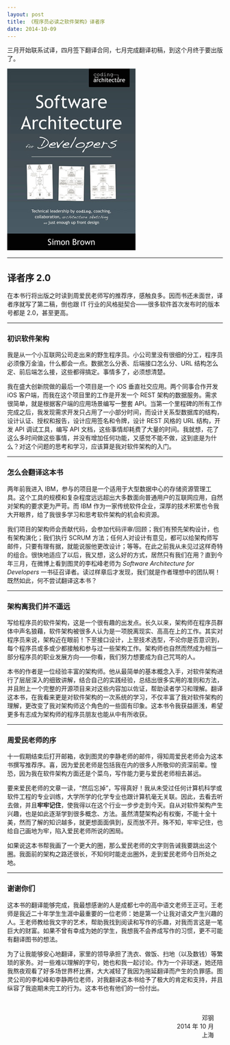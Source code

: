 ```yaml
---
layout: post
title: 《程序员必读之软件架构》译者序
date: 2014-10-09
---
```


三月开始联系试译，四月签下翻译合同，七月完成翻译初稿，到这个月终于要出版了。

![Software Architecture for Developers](images/software-architecture-for-developers.jpg)

---

## 译者序 2.0

在本书行将出版之时读到周爱民老师写的推荐序，感触良多。因而书还未面世，译者序就写了第二稿，倒也跟 IT 行业的风格挺契合——很多软件首次发布时的版本号都是 2.0，甚至更高。

---

### 初识软件架构

我是从一个小互联网公司走出来的野生程序员。小公司里没有很细的分工，程序员必须像万金油，什么都会一点。数据怎么分表、后端接口怎么分、URL 结构怎么定、前后端怎么接，这些都得搞定。事情多了，必须想清楚。

我在盛大创新院做的最后一个项目是一个 iOS 垂直社交应用。两个同事合作开发 iOS 客户端，而我在这个项目里的工作是开发一个 REST 架构的数据服务。需求很简单，就是根据客户端的应用场景编写一整套 API。当第一个里程碑的所有工作完成之后，我发现需求开发只占用了一小部分时间，而设计关系型数据库的结构，设计认证、授权和报告，设计应用签名和令牌，设计 REST 风格的 URL 结构，开发 API 调试工具，编写 API 文档，这些事情却耗费了大量的时间。我就想，花了这么多时间做这些事情，并没有增加任何功能，又感觉不能不做，这到底是为什么？对这个问题的思考和学习，应该算是我对软件架构的入门。

---

### 怎么会翻译这本书

两年前我进入 IBM，参与的项目是一个适用于大型数据中心的存储资源管理工具。这个工具的规模和复杂程度远远超出大多数面向普通用户的互联网应用，自然对架构的要求更为严苛。而 IBM 作为一家传统软件企业，深厚的技术积累也令我大开眼界，给了我很多学习和思考软件架构的机会和资源。

我们项目的架构师会贡献代码，会参加代码评审/回顾；我们有预先架构设计，也有架构演化；我们执行 SCRUM 方法；任何人对设计有意见，都可以给架构师写邮件，只要有理有据，就能说服他更改设计；等等。在此之前我从未见过这样奇特的组合。很快地适应了以后，我又想，这么好的方式，居然只有我们在用？直到今年三月，在微博上看到图灵的李松峰老师为 *Software Architecture for Developers* 一书征召译者。读过样章后才发现，我们就是作者理想中的团队啊！既然如此，何不尝试翻译这本书？

---

### 架构离我们并不遥远

写给程序员的软件架构，这是一个很有趣的出发点。长久以来，架构师在程序员群体中声名狼藉，软件架构被很多人认为是一项脱离现实、高高在上的工作。其实对程序员来说，架构近在眼前！下至接口设计，上至技术选型，不论你是否意识到，每个程序员或多或少都接触和参与过一些架构工作。架构师也自然而然成为相当一部分程序员的职业发展方向——你看，我们努力想要成为自己咒骂的人。

本书的作者是一位经验丰富的架构师。他从最简单的基本概念入手，对软件架构进行了层层深入的细致讲解，结合自己的实践经验，总结出很多实用的准则和方法，并且附上一个完整的开源项目来对这些内容加以佐证，帮助读者学习和理解。翻译这本书，在我看来更是对软件架构的一次系统的学习，不仅丰富了我对软件架构的理解，更改变了我对架构师这个角色的一些固有印象。这本书令我获益匪浅，希望更多有志成为架构师的程序员朋友也能从中有所收获。

---

### 周爱民老师的序

十一假期结束后打开邮箱，收到图灵的李静老师的邮件，得知周爱民老师会为这本书撰写推荐序。喜，因为爱民老师是包括我在内的很多人所敬仰的资深前辈。惶恐，因为我在软件架构方面还是个菜鸟，写作能力更与爱民老师相去甚远。

要来爱民老师的文章一读，“然后忘掉”，写得真好！我从未受过任何计算机科学或软件工程的专业训练，大学所学的化学专业也跟计算机毫无关联。因此，去看去听去做，并且**牢牢记住**，使我得以在这个行业一步步走到今天。自从对软件架构产生兴趣，也是如此逐渐学到很多概念、方法。虽然清楚架构必有权衡，不能十全十美，然而了解的知识越多，就更想面面俱到，反而放不开。殊不知，牢牢记住，也给自己画地为牢，陷入爱民老师所说的困局。

如果说这本书帮我画了一个更大的圈，那么爱民老师的文字则告诫我要跳出这个圈。我面前的架构之路还很长，不知何时能走出圈外，走到爱民老师今日所处之地。

---

### 谢谢你们

这本书的翻译能够完成，我最想感谢的人是成都七中的高中语文老师王正可。王老师是我近二十年学生生涯中最重要的一位老师：她是第一个让我对语文产生兴趣的人。王老师教给我文字的艺术，帮助我找到阅读和写作的乐趣，对我而言这是一笔巨大的财富。如果不曾有幸成为她的学生，我想我不会养成写作的习惯，更不可能有翻译图书的想法。

为了让我能够安心地翻译，家里的领导承担了洗衣、做饭、扫地（以及数钱）等繁琐的家务。对一些难以理解的字句，她也和我一起讨论。作为一个非球迷，她还陪我熬夜观看了好多场世界杯比赛，大大减轻了我因为拖延翻译而产生的负罪感。图灵公司的李松峰和李静两位老师，对我翻译这本书给予了极大的肯定和支持，并且纵容了我逾期未完工的行为。这本书也有他们的一份付出。

<p style="text-align:right;padding:2.5em 1.5em 0 0;">邓钢<br>2014 年 10 月<br>上海</p>
